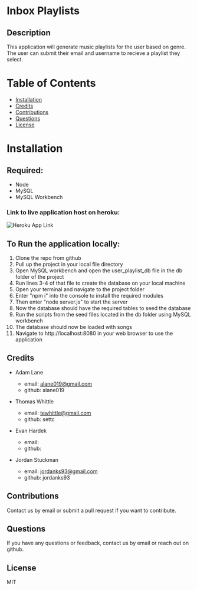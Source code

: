 # Inbox Playlists

  ## Description
  This application will generate music playlists for the user based on genre. The user can submit their email and username to recieve a playlist they select. 

  # Table of Contents
  * [Installation](#installation)
  * [Credits](#credits)
  * [Contributions](#contributions)
  * [Questions](#questions)
  * [License](#license)
   
  # Installation
  ## Required:
  * Node
  * MySQL
  * MySQL Workbench 

  ### Link to live application host on heroku:
  ![Heroku App Link](https://email-playlist.herokuapp.com/)

  ## To Run the application locally:
  1. Clone the repo from github
  2. Pull up the project in your local file directory 
  3. Open MySQL workbench and open the user_playlist_db file in the db folder of the project
  4. Run lines 3-4 of that file to create the database on your local machine
  5. Open your terminal and navigate to the project folder
  5. Enter "npm i" into the console to install the required modules 
  6. Then enter "node server.js" to start the server
  7. Now the database should have the required tables to seed the database
  8. Run the scripts from the seed files located in the db folder using MySQL workbench
  9. The database should now be loaded with songs 
  10. Navigate to http://localhost:8080 in your web browser to use the application

  ## Credits
  - Adam Lane 
    * email: alane019@gmail.com
    * github: alane019

  - Thomas Whittle
    * email: tewhittle@gmail.com
    * github: settc

  - Evan Hardek
    * email: 
    * github: 

  - Jordan Stuckman 
    * email: jordanks93@gmail.com
    * github: jordanks93

  ## Contributions
  Contact us by email or submit a pull request if you want to contribute.

  ## Questions
  If you have any questions or feedback, contact us by email or reach out on github.

  ## License
  MIT